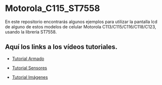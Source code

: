 # Motorola_C115_ST7558

En este repositorio encontrarás algunos ejemplos para utilizar la pantalla lcd de alguno de estos modelos de celular Motorola C113/C115/C116/C118/C123, usando la librería ST7558.

## Aquí los links a los vídeos tutoriales.

* [Tutorial Armado](https://www.youtube.com/watch?v=PXP-V2fyNcc)

* [Tutorial Sensores](https://www.youtube.com/watch?v=mt-SsVCwMzI)

* [Tutorial Imágenes](https://www.youtube.com/watch?v=gtqe7BLcQFo)


